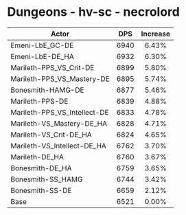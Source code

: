 # Dungeons - hv-sc - necrolord
| Actor | DPS | Increase |
|---|:---:|:---:|
|Emeni-LbE_GC-DE|6940|6.43%|
|Emeni-LbE-DE_HA|6932|6.30%|
|Marileth-PPS_VS_Crit-DE|6899|5.80%|
|Marileth-PPS_VS_Mastery-DE|6895|5.74%|
|Bonesmith-HAMG-DE|6877|5.46%|
|Marileth-PPS-DE|6839|4.88%|
|Marileth-PPS_VS_Intellect-DE|6833|4.78%|
|Marileth-VS_Mastery-DE_HA|6828|4.71%|
|Marileth-VS_Crit-DE_HA|6824|4.65%|
|Marileth-VS_Intellect-DE_HA|6762|3.70%|
|Marileth-DE_HA|6760|3.67%|
|Bonesmith-DE_HA|6759|3.65%|
|Bonesmith-SS_HAMG|6744|3.42%|
|Bonesmith-SS-DE|6659|2.12%|
|Base|6521|0.00%|
